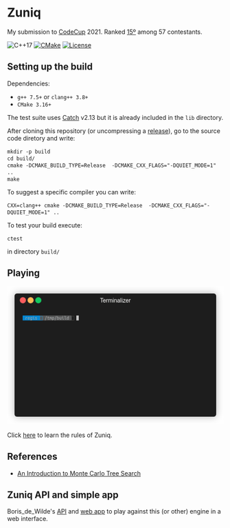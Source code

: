 Zuniq
======

My  submission to [CodeCup](https://www.codecup.nl/zuniq) 2021. Ranked [15º](https://www.codecup.nl/competition.php?comp=264) among 57 contestants.

![C++17](https://img.shields.io/badge/C++17-00599C?logo=C%2B%2B&logoColor=white&style=flat)
[![CMake](https://github.com/xboard/mcts_zuniq/workflows/CMake/badge.svg)](https://github.com/xboard/mcts_zuniq/actions?query=workflow%3ACMake)
[![License](https://img.shields.io/badge/license-GPL3.0-blue.svg)](https://opensource.org/licenses/GPL-3.0)



## Setting up the build

Dependencies:
* `g++ 7.5+` or `clang++ 3.8+`
* `CMake 3.16+`

The test suite uses [Catch](https://github.com/catchorg/Catch2) v2.13 but it is already included in the `lib` directory.

After cloning this repository (or uncompressing a [release](https://github.com/xboard/mcts_zuniq/release)), go to the source code diretory and write:
```shell
mkdir -p build
cd build/
cmake -DCMAKE_BUILD_TYPE=Release  -DCMAKE_CXX_FLAGS="-DQUIET_MODE=1" ..
make
```

To suggest a specific compiler you can write:

```shell
CXX=clang++ cmake -DCMAKE_BUILD_TYPE=Release  -DCMAKE_CXX_FLAGS="-DQUIET_MODE=1" ..
```

To test your build execute:

```shell
ctest
```

in directory `build/`

## Playing

<p align="center"><img src="/img/zuniq_black.gif" alt="Playing as black"/></p>


Click [here](https://www.codecup.nl/zuniq/rules.php) to learn the rules of Zuniq.

## References

* [An Introduction to Monte Carlo Tree Search](https://github.com/italiancpp/cppday19/blob/master/An%20Introduction%20toMonte%20Carlo%20Tree%20Search%20-%20Manlio%20Morini.pdf)


## Zuniq API and simple app

Boris_de_Wilde's [API](https://dewildeit.nl/swagger-ui/index.html?configUrl=/v3/api-docs/swagger-config) and
[web app](https://dewildeit.nl/zuniq/) to play against this (or other) engine in a web interface.


